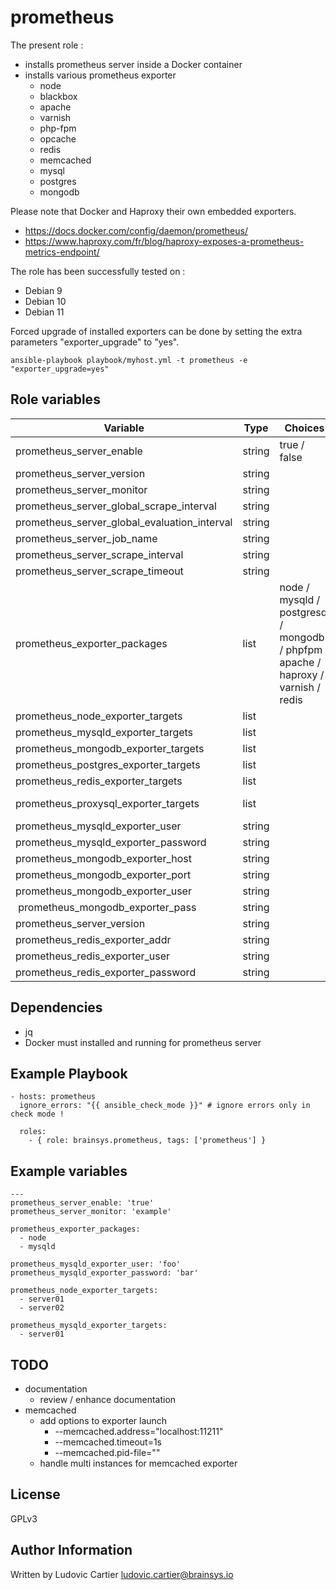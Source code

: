 prometheus
==========

The present role :
  - installs prometheus server inside a Docker container
  - installs various prometheus exporter
    - node
    - blackbox
    - apache
    - varnish
    - php-fpm
    - opcache
    - redis
    - memcached
    - mysql
    - postgres
    - mongodb

Please note that Docker and Haproxy their own embedded exporters.
  - https://docs.docker.com/config/daemon/prometheus/
  - https://www.haproxy.com/fr/blog/haproxy-exposes-a-prometheus-metrics-endpoint/

The role has been successfully tested on :
  - Debian 9
  - Debian 10
  - Debian 11

Forced upgrade of installed exporters can be done by setting the extra parameters "exporter_upgrade" to "yes".

```
ansible-playbook playbook/myhost.yml -t prometheus -e "exporter_upgrade=yes"
```

Role variables
--------------

| Variable                                     | Type    | Choices                                                                            | Default                 | Comment         |
|----------------------------------------------|---------|------------------------------------------------------------------------------------|-------------------------|-----------------|
| prometheus_server_enable                     | string  | true / false                                                                       |                         |                 |
| prometheus_server_version                    | string  |                                                                                    |  latest                 |                 |
| prometheus_server_monitor                    | string  |                                                                                    |                         |                 |
| prometheus_server_global_scrape_interval     | string  |                                                                                    |  15                     |                 |
| prometheus_server_global_evaluation_interval | string  |                                                                                    |  15                     |                 |
| prometheus_server_job_name                   | string  |                                                                                    |  prometheus             |                 |
| prometheus_server_scrape_interval            | string  |                                                                                    |  5                      |                 |
| prometheus_server_scrape_timeout             | string  |                                                                                    |  5                      |                 |
| prometheus_exporter_packages                 | list    | node / mysqld / postgresql / mongodb / phpfpm / apache / haproxy / varnish / redis |                         |                 |
| prometheus_node_exporter_targets             | list    |                                                                                    |                         |                 |
| prometheus_mysqld_exporter_targets           | list    |                                                                                    |                         |                 |
| prometheus_mongodb_exporter_targets          | list    |                                                                                    |                         |                 |
| prometheus_postgres_exporter_targets         | list    |                                                                                    |                         |                 |
| prometheus_redis_exporter_targets            | list    |                                                                                    |                         |                 |
| prometheus_proxysql_exporter_targets         | list    |                                                                                    |                         | [Enable exporter](https://proxysql.com/documentation/prometheus-exporter/)  |
| prometheus_mysqld_exporter_user              | string  |                                                                                    |                         |                 |
| prometheus_mysqld_exporter_password          | string  |                                                                                    |                         |                 |
| prometheus_mongodb_exporter_host             | string  |                                                                                    | localhost               |                 |
| prometheus_mongodb_exporter_port             | string  |                                                                                    | 27017                   |                 |
| prometheus_mongodb_exporter_user             | string  |                                                                                    |                         |                 |
| prometheus_mongodb_exporter_pass             | string  |                                                                                    |                         |                 |
| prometheus_server_version                    | string  |                                                                                    |  latest                 |                 |
| prometheus_redis_exporter_addr               | string  |                                                                                    | redis://localhost:6379  |                 |
| prometheus_redis_exporter_user               | string  |                                                                                    |                         |                 |
| prometheus_redis_exporter_password           | string  |                                                                                    |                         |                 |

Dependencies
------------

  - jq
  - Docker must installed and running for prometheus server

Example Playbook
----------------

    - hosts: prometheus
      ignore_errors: "{{ ansible_check_mode }}" # ignore errors only in check mode !

      roles:
        - { role: brainsys.prometheus, tags: ['prometheus'] }

Example variables
-----------------

    ---
    prometheus_server_enable: 'true'
    prometheus_server_monitor: 'example'

    prometheus_exporter_packages:
      - node
      - mysqld

    prometheus_mysqld_exporter_user: 'foo'
    prometheus_mysqld_exporter_password: 'bar'

    prometheus_node_exporter_targets:
      - server01
      - server02

    prometheus_mysqld_exporter_targets:
      - server01

TODO
----

  - documentation
    - review / enhance documentation
  - memcached
    - add options to exporter launch
      - --memcached.address="localhost:11211"
      - --memcached.timeout=1s
      - --memcached.pid-file=""
    - handle multi instances for memcached exporter

License
-------

GPLv3

Author Information
------------------

Written by Ludovic Cartier <ludovic.cartier@brainsys.io>
